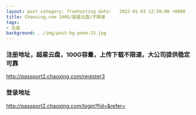 ```yaml
---
layout: post category: freehosting date:   2022-01-03 12:50:00 +0800
title: Chaoxing.com 100G/超星云盘/不限速
tags:
- 云盘
background: ../img/post-bg-poem-15.jpg
---
```




### 注册地址，超星云盘，100G容量，上传下载不限速，大公司提供稳定可靠<br>
http://passport2.chaoxing.com/register3

### 登录地址<br>
http://passport2.chaoxing.com/login?fid=&refer=
